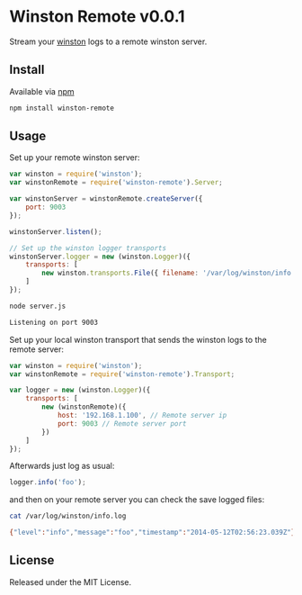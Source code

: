 # Winston Remote v0.0.1

Stream your [winston](https://github.com/flatiron/winston) logs to a remote winston server.

## Install

Available via [npm](https://www.npmjs.org/)

```bash
npm install winston-remote
```

## Usage

Set up your remote winston server:

```javascript
var winston = require('winston');
var winstonRemote = require('winston-remote').Server;

var winstonServer = winstonRemote.createServer({
    port: 9003
});

winstonServer.listen();

// Set up the winston logger transports
winstonServer.logger = new (winston.Logger)({
    transports: [
        new winston.transports.File({ filename: '/var/log/winston/info.log' })
    ]
});
```

```bash
node server.js

Listening on port 9003
```

Set up your local winston transport that sends the winston logs to the remote server:

```javascript
var winston = require('winston');
var winstonRemote = require('winston-remote').Transport;

var logger = new (winston.Logger)({
    transports: [
        new (winstonRemote)({
            host: '192.168.1.100', // Remote server ip
            port: 9003 // Remote server port
        })
    ]
});
```

Afterwards just log as usual:

```javascript
logger.info('foo');
```

and then on your remote server you can check the save logged files:

```bash
cat /var/log/winston/info.log

{"level":"info","message":"foo","timestamp":"2014-05-12T02:56:23.039Z"}
```

## License

Released under the MIT License.
